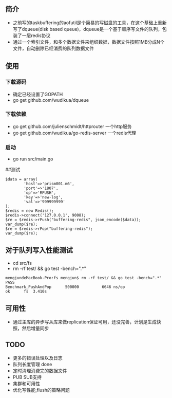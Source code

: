 ## 简介

* 之前写的taskbuffering的aofutil是个简易的写磁盘的工具，在这个基础上重新写了dqueue(disk based queue)，dqueue是一个基于顺序写文件的队列，包装了一层redis协议
* 通过一个索引文件，和多个数据文件来组织数据，数据文件按照1MB分成N个文件，自动删除已经消费的队列数据文件

## 使用

### 下载源码
* 确定已经设置了GOPATH
* go get github.com/wudikua/dqueue

### 下载依赖
* go get github.com/julienschmidt/httprouter 一个http服务
* go get github.com/wudikua/go-redis-server 一个redis代理

### 启动
* go run src/main.go

##测试

```
$data = array(
        'host'=>'prism001.m6',
        'port'=>'1807',
        'op'=>'RPUSH',
        'key'=>'new-log',
        'val'=>'999999999'
);
$redis = new Redis();
$redis->connect('127.0.0.1', 9008);
$re = $redis->rPush("buffering-redis", json_encode($data));
var_dump($re);
$re = $redis->rPop("buffering-redis");
var_dump($re);
```

## 对于队列写入性能测试
* cd src/fs 
* rm -rf test/ && go test -bench=".*"

```
mengjundeMacBook-Pro:fs mengjun$ rm -rf test/ && go test -bench=".*"
PASS
Benchmark_PushAndPop      500000	      6646 ns/op
ok  	fs	3.410s
```

## 可用性
* 通过主库的异步写从库来做replication保证可用，还没完善，计划是生成快照，然后增量同步

## TODO
* 更多的错误处理以及日志
* 队列长度管理 done
* 定时清理消费完的数据文件
* PUB SUB支持
* 集群和可用性 
* 优化写性能,flush的策略问题


